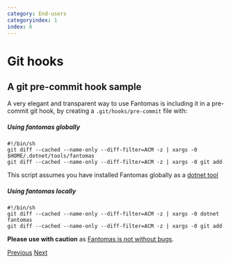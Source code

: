 ```yaml
---
category: End-users
categoryindex: 1
index: 6
---
```

# Git hooks
## A git pre-commit hook sample

A very elegant and transparent way to use Fantomas is including it in a pre-commit git hook, by creating a `.git/hooks/pre-commit` file with:
##### Using fantomas globally
```
#!/bin/sh
git diff --cached --name-only --diff-filter=ACM -z | xargs -0 $HOME/.dotnet/tools/fantomas
git diff --cached --name-only --diff-filter=ACM -z | xargs -0 git add
```

This script assumes you have installed Fantomas globally as a [dotnet tool](https://www.nuget.org/packages/fantomas/)
##### Using fantomas locally
```
#!/bin/sh
git diff --cached --name-only --diff-filter=ACM -z | xargs -0 dotnet fantomas 
git diff --cached --name-only --diff-filter=ACM -z | xargs -0 git add
```

**Please use with caution** as [Fantomas is not without bugs](https://github.com/fsprojects/fantomas/issues?q=is%3Aissue+is%3Aopen+label%3A%22bug+%28soundness%29%22).

<div class="d-flex justify-content-between my-4">
  <a href="./FormattingCheck.html">Previous</a>
  <a href="./Rider.html">Next</a>
</div>